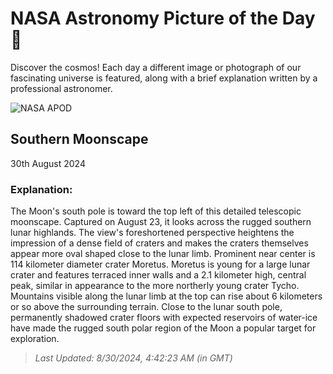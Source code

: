 
  # NASA Astronomy Picture of the Day 🌌

  Discover the cosmos! Each day a different image or photograph of our fascinating universe is featured, along with a brief explanation written by a professional astronomer.

![NASA APOD](https://apod.nasa.gov/apod/image/2408/lorand_fenyes_hold_0016_Moretus_hegyvidek.jpg)

## Southern Moonscape

30th August 2024

### Explanation: 

The Moon's south pole is toward the top left of this detailed telescopic moonscape. Captured on August 23, it looks across the rugged southern lunar highlands. The view's foreshortened perspective heightens the impression of a dense field of craters and makes the craters themselves appear more oval shaped close to the lunar limb. Prominent near center is 114 kilometer diameter crater Moretus. Moretus is young for a large lunar crater and features terraced inner walls and a 2.1 kilometer high, central peak, similar in appearance to the more northerly young crater Tycho. Mountains visible along the lunar limb at the top can rise about 6 kilometers or so above the surrounding terrain. Close to the lunar south pole, permanently shadowed crater floors with expected reservoirs of water-ice have made the rugged south polar region of the Moon a popular target for exploration.

> _Last Updated: 8/30/2024, 4:42:23 AM (in GMT)_
